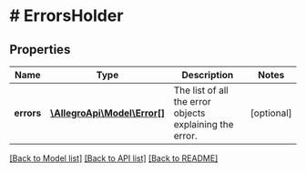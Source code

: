 # # ErrorsHolder

## Properties

Name | Type | Description | Notes
------------ | ------------- | ------------- | -------------
**errors** | [**\AllegroApi\Model\Error[]**](Error.md) | The list of all the error objects explaining the error. | [optional]

[[Back to Model list]](../../README.md#models) [[Back to API list]](../../README.md#endpoints) [[Back to README]](../../README.md)
